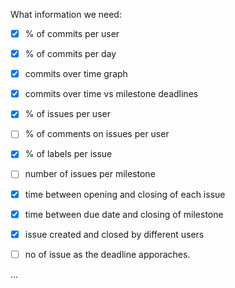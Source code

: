 What information we need:
* [x] % of commits per user
* [x] % of commits per day
* [x] commits over time graph
* [x] commits over time vs milestone deadlines
* [x] % of issues per user
* [ ] % of comments on issues per user
* [x] % of labels per issue
* [ ] number of issues per milestone
* [x] time between opening and closing of each issue
* [x] time between due date and closing of milestone
* [x] issue created and closed by different users
* [ ] no of issue as the deadline apporaches.


...

